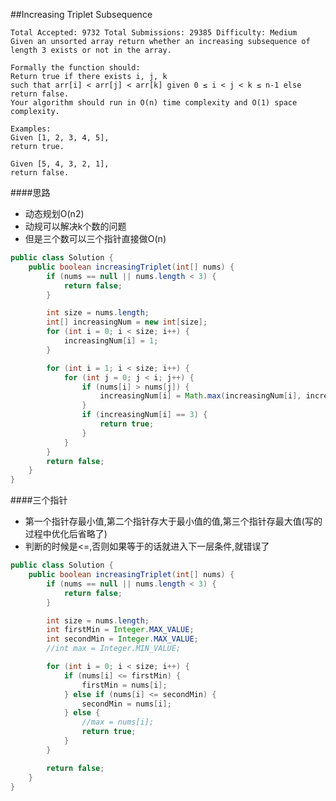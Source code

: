 ##Increasing Triplet Subsequence

	Total Accepted: 9732 Total Submissions: 29385 Difficulty: Medium
	Given an unsorted array return whether an increasing subsequence of length 3 exists or not in the array.

	Formally the function should:
	Return true if there exists i, j, k
	such that arr[i] < arr[j] < arr[k] given 0 ≤ i < j < k ≤ n-1 else return false.
	Your algorithm should run in O(n) time complexity and O(1) space complexity.

	Examples:
	Given [1, 2, 3, 4, 5],
	return true.

	Given [5, 4, 3, 2, 1],
	return false.

####思路
- 动态规划O(n2)
- 动规可以解决k个数的问题
- 但是三个数可以三个指针直接做O(n)

```java
public class Solution {
    public boolean increasingTriplet(int[] nums) {
        if (nums == null || nums.length < 3) {
            return false;
        }

        int size = nums.length;
        int[] increasingNum = new int[size];
        for (int i = 0; i < size; i++) {
            increasingNum[i] = 1;
        }

        for (int i = 1; i < size; i++) {
            for (int j = 0; j < i; j++) {
                if (nums[i] > nums[j]) {
                    increasingNum[i] = Math.max(increasingNum[i], increasingNum[j] + 1);
                }
                if (increasingNum[i] == 3) {
                    return true;
                }
            }
        }
        return false;
    }
}
```

####三个指针
- 第一个指针存最小值,第二个指针存大于最小值的值,第三个指针存最大值(写的过程中优化后省略了)
- 判断的时候是<=,否则如果等于的话就进入下一层条件,就错误了

```java
public class Solution {
    public boolean increasingTriplet(int[] nums) {
        if (nums == null || nums.length < 3) {
            return false;
        }

        int size = nums.length;
        int firstMin = Integer.MAX_VALUE;
        int secondMin = Integer.MAX_VALUE;
        //int max = Integer.MIN_VALUE;

        for (int i = 0; i < size; i++) {
            if (nums[i] <= firstMin) {
                firstMin = nums[i];
            } else if (nums[i] <= secondMin) {
                secondMin = nums[i];
            } else {
                //max = nums[i];
                return true;
            }
        }

        return false;
    }
}
```
